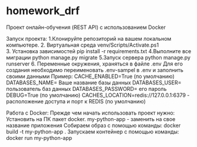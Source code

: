 # homework_drf
Проект онлайн-обучения (REST API) с использованием Docker

Запуск проекта:
1.Клонируйте репозиторий на вашем локальном компьютере.
2. Виртуальная среда  venv/Scripts/Activate.ps1   
3. Установка зависимостей pip install -r requirements.txt
4.Выполните все миграции python manage.py migrate
5.Запуск сервера python manage.py runserver
6. Переменные окружения, храняться в файле .env 
Для его создания необходимо переименовать .env-sampel в .env и заполнить своими данными 
Пример: CACHE_ENABLED=True (по умолчанию) DATABASES_NAME= Ваше название базы данных DATABASES_USER= пользователь баз данных 
DATABASES_PASSWORD= его пароль DEBUG=True (по умолчанию) 
CACHES_LOCATION=redis://127.0.0.1:6379 - расположение доступа и порт к REDIS (по умолчанию)


Работа с Docker: 
Прежде чем начать использовать проект нужно:
Установить на ПК пакет docker.
my-python-app  - заменить на свое название приложения
Собираем образ с помощью команды: docker build -t my-python-app .
Запускаем контейнер с помощью команды: docker run my-python-app